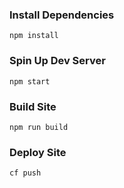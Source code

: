 ### Install Dependencies
```
npm install
```

### Spin Up Dev Server
```
npm start
```

### Build Site
```
npm run build
```

### Deploy Site
```
cf push
```
